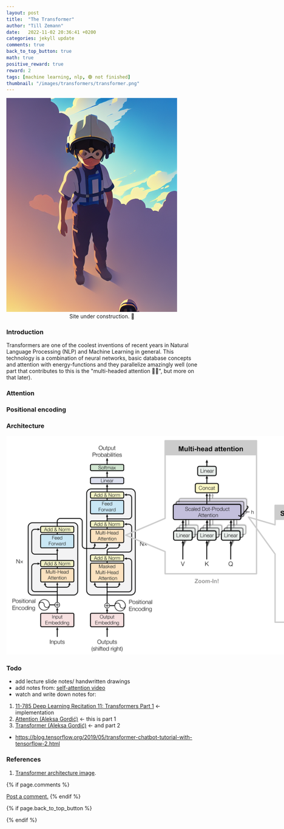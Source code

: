 ```yaml
---
layout: post
title:  "The Transformer"
author: "Till Zemann"
date:   2022-11-02 20:36:41 +0200
categories: jekyll update
comments: true
back_to_top_button: true
math: true
positive_reward: true
reward: 2
tags: [machine learning, nlp, 🟢 not finished]
thumbnail: "/images/transformers/transformer.png"
---
```


<!--
### Contents
* TOC
{:toc}
-->

<!-- builder image -->
<div class="img-block" style="width: 450px;">
    <img src="/images/builder_one.png"/>
</div>
<center>Site under construction. 👷</center>

### Introduction

Transformers are one of the coolest inventions of recent years in Natural Language Processing (NLP) and Machine Learning in general. This technology is a combination of neural networks, basic database concepts and attention with energy-functions and they parallelize amazingly well (one part that contributes to this is the "multi-headed attention 🐲🐲", but more on that later).


### Attention

### Positional encoding

### Architecture

<div class="img-block" style="width: 1000px;">
    <img src="/images/transformers/transformer.png"/>
</div>

### Todo
- add lecture slide notes/ handwritten drawings
- add notes from: [self-attention video](https://youtu.be/yGTUuEx3GkA)
- watch and write down notes for:
1. [11-785 Deep Learning Recitation 11: Transformers Part 1](https://www.youtube.com/watch?v=X2nUH6fXfbc) <- implementation
2. [Attention (Aleksa Gordić)](https://www.youtube.com/watch?v=n9sLZPLOxG8) <- this is part 1
3. [Transformer (Aleksa Gordić)](https://www.youtube.com/watch?v=cbYxHkgkSVs) <- and part 2

- https://blog.tensorflow.org/2019/05/transformer-chatbot-tutorial-with-tensorflow-2.html

<!-- In-Text Citing -->
<!-- 
You can...
- use bullet points
1. use
2. ordered
3. lists


-- Math --
$\hat{s} = \frac{1}{n-1} \sum_{i=1}^{n} (x_i - \mu)^2$ 

-- Images --
<div class="img-block" style="width: 800px;">
    <img src="/images/lofi_art.png"/>
    <span><strong>Fig 1.1.</strong> Agent and Environment interactions</span>
</div>

-- Links --
[(k-fold) Cross-Validation](https://scikit-learn.org/stable/modules/cross_validation.html)

{% highlight python %}
@jit
def f(x)
    print("hi")
# does cool stuff
{% endhighlight %}

-- Highlights --
AAABC `ASDF` __some bold text__

-- Colors --
The <strong style="color: #1E72E7">joint distribution</strong> of $X$ and $Y$ is written as $P(X, Y)$.
The <strong style="color: #ED412D">marginal distribution</strong> on the other hand can be written out as a table.
-->


### References
1. [Transformer architecture image][transformer-img].

<!-- Ressources -->
[transformer-img]: https://deepfrench.gitlab.io/deep-learning-project/resources/transformer.png


<!-- Optional Comment Section-->
{% if page.comments %}
<p class="vspace"></p>
<a class="commentlink" role="button" href="/comments/">Post a comment.</a> <!-- role="button"  -->
{% endif %}

<!-- Optional Back to Top Button -->
{% if page.back_to_top_button %}
<script src="https://unpkg.com/vanilla-back-to-top@7.2.1/dist/vanilla-back-to-top.min.js"></script>
<script>addBackToTop({
  diameter: 40,
  backgroundColor: 'rgb(255, 255, 255, 0.7)', /* 30,144,255, 0.7 */
  textColor: '#4a4946'
})</script>
{% endif %}